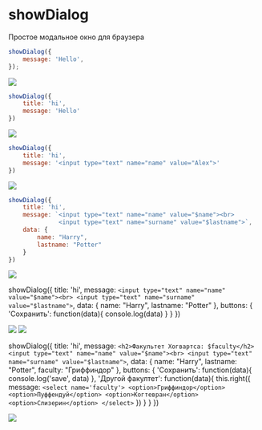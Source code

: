 # showDialog
Простое модальное окно для браузера

```js
showDialog({
    message: 'Hello',
});
```
<img src="https://media.discordapp.net/attachments/668839640693997578/769860938043097118/unknown.png">



```js
showDialog({
    title: 'hi', 
    message: 'Hello'
})
```
<img src="https://media.discordapp.net/attachments/668839640693997578/769863098851917824/unknown.png">



```js
showDialog({
    title: 'hi', 
    message: '<input type="text" name="name" value="Alex">'
})
```
<img src="https://media.discordapp.net/attachments/668839640693997578/769863905815035904/unknown.png">




```js
showDialog({
    title: 'hi', 
    message: `<input type="text" name="name" value="$name"><br>
              <input type="text" name="surname" value="$lastname">`,
    data: {
        name: "Harry",
        lastname: "Potter"
    }
})
```
<img src="https://media.discordapp.net/attachments/668839640693997578/769864826099990528/unknown.png">




showDialog({
    title: 'hi', 
    message: `<input type="text" name="name" value="$name"><br>
              <input type="text" name="surname" value="$lastname">`,
    data: {
        name: "Harry",
        lastname: "Potter"
    },
    buttons: {
        'Сохранить': function(data){
            console.log(data)
        }
    }
})

<img src="https://media.discordapp.net/attachments/668839640693997578/769867206979747850/unknown.png">
<img src="https://media.discordapp.net/attachments/668839640693997578/769867511511777300/unknown.png">


showDialog({
    title: 'hi', 
    message: `<h2>Факультет Хогвартса: $faculty</h2>
              <input type="text" name="name" value="$name"><br>
              <input type="text" name="surname" value="$lastname">`,
    data: {
        name: "Harry",
        lastname: "Potter",
        faculty: "Гриффиндор"
    },
    buttons: {
        'Сохранить': function(data){
            console.log('save', data)
        },
        'Другой факултет': function(data){
            this.right({
                message: `
                    <select name='faculty'>
                        <option>Гриффиндор</option>
                        <option>Пуффендуй</option>
                        <option>Когтевран</option>
                        <option>Слизерин</option>
                    </select>
                `
            })
        }
    }
})

<img src="https://media.discordapp.net/attachments/668839640693997578/769921673361096755/GIF_25.10.2020_16-51-28.gif">
